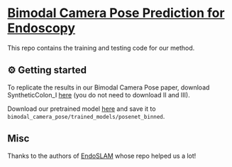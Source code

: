 # [Bimodal Camera Pose Prediction for Endoscopy](https://arxiv.org/abs/2204.04968)

This repo contains the training and testing code for our method.

## ⚙ Getting started

To replicate the results in our Bimodal Camera Pose paper, download SyntheticColon_I [here](https://rdr.ucl.ac.uk/articles/dataset/Simcol3D_-_3D_Reconstruction_during_Colonoscopy_Challenge_Dataset/24077763) (you do not need to download II and III). 

Download our pretrained model [here](https://drive.google.com/file/d/1aHWPqS1X8v-T2V9ssqO-qz7R-e6xf5GB/view?usp=share_link) and save it to `bimodal_camera_pose/trained_models/posenet_binned`. 


<!-- ## Testing

```
python test.py /path/to/SyntheticColon_I --test-file /path/to/test_file.txt
```


## Training

```
python train.py /path/to/SyntheticColon_I --name my_exp_name --batch_size 128 --frames-apart 5 --train-file /path/to/train_file.txt --val-file /path/to/val_file.txt --epochs 50 --lr 0.001
``` -->


## Misc

Thanks to the authors of [EndoSLAM](https://github.com/CapsuleEndoscope/EndoSLAM/tree/master/EndoSfMLearner) whose repo helped us a lot!

